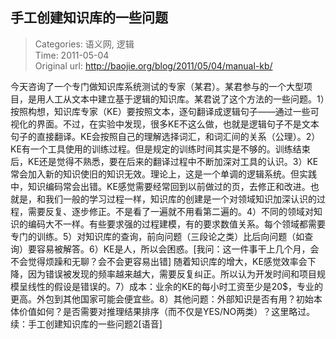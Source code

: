 手工创建知识库的一些问题
---
    
> Categories: 语义网, 逻辑  
> Time: 2011-05-04  
> Original url: <http://baojie.org/blog/2011/05/04/manual-kb/>
    
今天咨询了一个专门做知识库系统测试的专家（某君）。某君参与的一个大型项目，是用人工从文本中建立基于逻辑的知识库。某君说了这个方法的一些问题。1）按照构想，知识库专家（KE）要按照文本，逐句翻译成逻辑句子——通过一些可视化的界面。不过，在实验中发现，很多KE不这么做，也就是逻辑句子不是文本句子的直接翻译。KE会按照自己的理解选择词汇，和词汇间的关系（公理）。2）KE有一个工具使用的训练过程。但是规定的训练时间其实是不够的。训练结束后，KE还是觉得不熟悉，要在后来的翻译过程中不断加深对工具的认识。3）KE常会加入新的知识使旧的知识无效。理论上，这是一个单调的逻辑系统。但实践中，知识编码常会出错。KE感觉需要经常回到以前做过的页，去修正和改进。也就是，和我们一般的学习过程一样，知识库的创建是一个对领域知识加深认识的过程，需要反复、逐步修正。不是看了一遍就不用看第二遍的。4）不同的领域对知识的编码大不一样。有些要求强的过程建模，有的要求数值关系。每个领域都需要专门的训练。5）对知识库的查询，前向问题（三段论之类）比后向问题（如查询）要容易被解答。6）KE是人，所以会困惑。[我问：这一件事干上几个月，会不会觉得烦躁和无聊？会不会更容易出错] 随着知识库的增大，KE感觉效率会下降，因为错误被发现的频率越来越大，需要反复纠正。所以认为开发时间和项目规模呈线性的假设是错误的。7）成本：业余的KE的每小时工资至少是20$，专业的更高。外包到其他国家可能会便宜些。8）其他问题：外部知识是否有用？初始本体价值如何？是否需要对推理结果排序（而不仅是YES/NO两类）？这里略过。续：手工创建知识库的一些问题2[语音]     
    